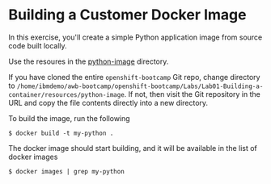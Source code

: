 # Building a Customer Docker Image

In this exercise, you'll create a simple Python application image from source code built locally.

Use the resoures in the [python-image](resources/python-image) directory.

If you have cloned the entire `openshift-bootcamp` Git repo, change directory to `/home/ibmdemo/awb-bootcamp/openshift-bootcamp/Labs/Lab01-Building-a-container/resources/python-image`. If not, then visit the Git repository in the URL and copy the file contents directly into a new directory.

To build the image, run the following

```
$ docker build -t my-python .
```

The docker image should start building, and it will be available in the list of docker images

```
$ docker images | grep my-python
```